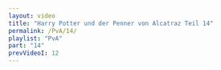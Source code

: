 ```yaml
---
layout: video
title: "Harry Potter und der Penner von Alcatraz Teil 14"
permalink: /PvA/14/
playlist: "PvA"
part: "14"
prevVideoI: 12
---
```

